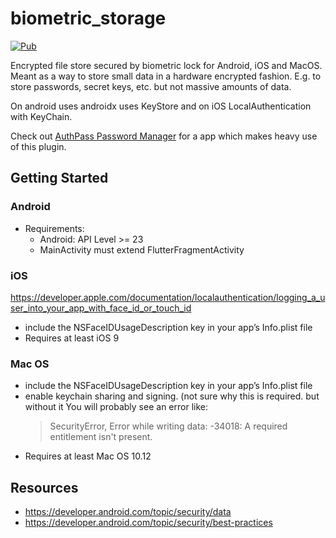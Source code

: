 # biometric_storage

[![Pub](https://img.shields.io/pub/v/biometric_storage?color=green)](https://pub.dev/packages/biometric_storage/versions/0.1.0)

Encrypted file store secured by biometric lock for Android, iOS and MacOS. Meant as a way to store small data in a
hardware encrypted fashion. E.g. to store passwords, secret keys, etc. but not massive amounts
of data.

On android uses androidx uses KeyStore and on iOS LocalAuthentication with KeyChain.

Check out [AuthPass Password Manager](https://authpass.app/) for a app which makes heavy use of
this plugin.

## Getting Started

### Android
* Requirements:
  * Android: API Level >= 23
  * MainActivity must extend FlutterFragmentActivity

### iOS

https://developer.apple.com/documentation/localauthentication/logging_a_user_into_your_app_with_face_id_or_touch_id

* include the NSFaceIDUsageDescription key in your app’s Info.plist file
* Requires at least iOS 9

### Mac OS

* include the NSFaceIDUsageDescription key in your app’s Info.plist file
* enable keychain sharing and signing. (not sure why this is required. but without it
    You will probably see an error like: 
    > SecurityError, Error while writing data: -34018: A required entitlement isn't present.
* Requires at least Mac OS 10.12

## Resources

* https://developer.android.com/topic/security/data
* https://developer.android.com/topic/security/best-practices

